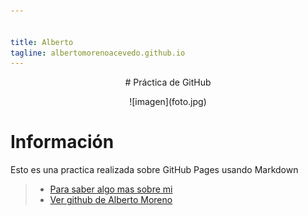 ```yaml
---


title: Alberto
tagline: albertomorenoacevedo.github.io
---
```

<p align=center> # Práctica de GitHub </p>

<p align=center>![imagen](foto.jpg) </p>
   
# Información
Esto es una practica realizada sobre GitHub Pages usando Markdown

>* [Para saber algo mas sobre mi](/about)
>* [Ver github de Alberto Moreno](/https://github.com/albertomorenoacevedo/albertomorenoacevedo.github.io)
